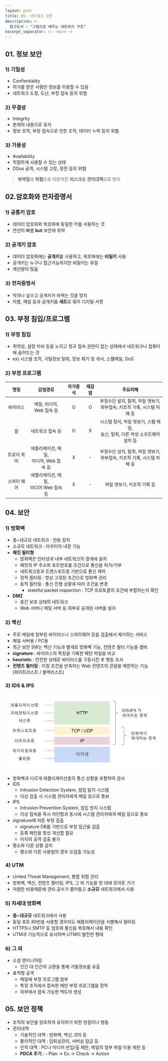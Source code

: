 ```yaml
---
layout: post
title: 05. 네트워크 보안
description: >
  참고도서 : "그림으로 배우는 네트워크 구조"
excerpt_separator: <!--more-->
---
```

<!--more-->

## 01. 정보 보안

### 1) 기밀성
- Confientiality
- 허가를 받은 사람만 정보를 이용할 수 있음
- 네트워크 도청, 도난, 부정 접속 등의 위협

### 2) 무결성
- Integrity
- 본래의 내용으로 유지
- 정보 조작, 부정 접속으로 인한 조작, 데이터 누락 등의 위협

### 3) 가용성
- Availability
- 적절하게 사용할 수 있는 상태
- DDos 공격, 시스템 고장, 정전 등의 위협

> **취약점**과 **위협**으로 이루어진 **리스크**를 **관리대책**으로 방지


## 02.암호화와 전자증명서

### 1) 공통키 암호
- 데이터 암호화와 복호화에 동일한 키를 사용하는 것
- 연산이 빠름 **but** 보안에 취약

### 2) 공개키 암호
- 데이터 암호화에는 **공개키**를 사용하고, 복호화에는 **비밀키** 사용
- 공개키는 누구나 접근가능하지만 비밀키는 유일
- 계산량이 많음

### 3) 전자증명서
- 악의나 실수고 공개키가 바뀌는 것을 방지
- 이름, 메일 등과 공개키를 **세트**로 묶어 디지털 서명

## 03. 부정 침입/프로그램

### 1) 부정 침입
- 취약성, 설정 미비 등을 노리고 정규 접속 권한이 없는 상태에서 네트워크나 컴퓨터에 숨어드는 것   
- ex) 시스템 조작, 기밀정보 탈취, 정보 제거 및 개서, 스팸메일, DoS   

### 2) 부정 프로그램

|명칭|감염경로|자가증식|재감염|주요피해
|:---:|:---:|:---:|:---:|:---:|
바이러스|메일, 미디어, <br>Web 접속 등 | O | O | 부정수단 설치, 탈취, 파일 엿보기, <br>외부접속, 키조작 기록, 시스템 피해 등
웜|네트워크 접속 등| O | X | 시스템 정지, 파일 엿보기, 스팸 메일, <br>송신, 탈취, 다른 악성 소프트웨어 설치 등
트로이 목마| 애플리케이션, 메일, <br>미디어, Web 접속 등 | X | - | 부정수단 성치, 탈취, 파일 엿보기,<br> 외부접속, 키조작 기록, 시스템 피해 등
스파이 웨어| 애플리케이션, 메일, <br>미디어 Web 접속 등 | X | - | 파일 엿보기, 키조작 기록 등

## 04. 보안

### 1) 방화벽
- 중~대규모 네트워크 : 전용 장치
- 소규모 네트워크 : 라우터의 내장 기능
- **패킷 필터형**
  - 방화벽은 인터넷과 내부 네트워크의 경계에 설치
  - 패킷의 IP 주소와 포트번호를 조건으로 통신을 허가/거부
  - 네트워크층과 트랜스포트층 기반으로 통신 제어
  - 정적 필터링 : 항상 고정된 조건으로 방화벽 관리
  - 동적 필터링 : 통신 진행 상황에 따라 조건을 변경
    - stateful packet inspection : TCP 프로토콜의 조건에 부합하는지 확인
- **DMZ**
  - 중간 보호 상태의 네트워크
  - Web 서버나 메일 서버 등 외부로 공개된 서버를 설치 

### 2) 백신
- 주로 메일에 첨부된 바이러스나 스파이웨어 등을 검출해서 제거하는 서비스
- 메일 서버용 / PC용
- 최근 보안 SW는 백신 기능과 별개로 방화벽 기능, 컨텐츠 필터 기능을 겸비
- **signature** : 바이러스의 특징을 기록한 패턴 파일을 비교
- **heuristic** : 안전한 상태로 바이러스를 구동시킨 후 행동 조사
- **컨텐츠 필터링** : 지정 조건을 만족하는 Web 컨텐츠의 관람을 제한하는 기능   
(화이트리스트 / 블랙리스트)

### 3) IDS & IPS
![방화벽](../img/0501.png)
- 방화벽과 다르게 애플리케이션층의 통신 상황을 포함하여 검사
- IDS
  - Intrusion Detection System, 침입 탐지 시스템
  - 이상 검출 시 시스템 관리자에게 메일 등으로 통보
- IPS
  - Intrusion Prevention System, 침입 방지 시스템
  - 이상 접속을 즉시 차단함과 동시에 시스템 관리자에게 메일 등으로 통보
- signature에 따른 부정 검출
  - signature DB를 기반으로 부정 접근을 검출
  - 등록 패턴을 항상 개선할 필요
  - 미지의 공격 검출 불가
- 평소와 다른 상황 감지
  - 평소와 다른 사용법의 경우 오검출 가능성

### 4) UTM
- United Threat Management, 통합 위협 관리
- 방화벽, 백신, 컨텐츠 필터링, IPS, 그 외 기능을 한 대에 모아둔 기기
- 저렴한 비용때문에 관리 공수가 줄어들고 **소규모** 네트워크에서 사용

### 5) 차세대 방화벽
- **중~대규모** 네트워크에서 사용
- 동일 포트 80번을 사용할 경우라도 애플리케이션을 식별해서 필터링
- HTTPS나 SMTP 등 암호화 통신을 복호해서 내용 확인
- UTM과 기능적으로 유사하며 UTM이 발전한 형태

### 6) 그 외
- 소셜 엔지니어링
  - 인간 대 인간의 교환을 통해 기밀정보를 유출
- 표적형 공격
  - 메일에 부정 프로그램 첨부 
  - 특정 조직에서 접속한 때만 부정 프로그램을 장착
  - 외부에서 접속 가능한 백도어 생성

## 05. 보안 정책
- 조직의 보안을 양호하게 유지하기 위한 방침이나 행동
- 관리대책 
  - 기술적인 대책 : 방화벽, 백신, IDS 등
  - 물리적인 대책 : 입퇴실관리, 서버실 잠금 등
  - 인적 대책 : PC나 미디어 반입/출 제한, 메일의 첨부 파일 이용 제한 등
  - **PDCA 주기** : - Plan -> Eo -> Check -> Action